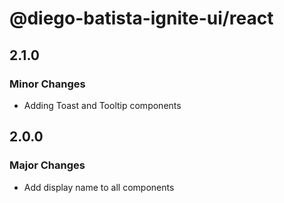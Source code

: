 # @diego-batista-ignite-ui/react

## 2.1.0

### Minor Changes

- Adding Toast and Tooltip components

## 2.0.0

### Major Changes

- Add display name to all components
